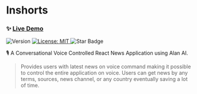 # Inshorts
### ✨ [Live Demo](https://inshort-app.vercel.app/)
<p>
  <img alt="Version" src="https://img.shields.io/badge/version-0.1.0-blue.svg?cacheSeconds=2592000" />
  <a href="#" target="_blank">
    <img alt="License: MIT" src="https://img.shields.io/badge/License-MIT-yellow.svg" />
  </a>
  <img src="https://img.shields.io/static/v1?label=%F0%9F%8C%9F&message=If%20Useful&style=style=flat&color=BC4E99" alt="Star Badge"/>
</p>

🎙 A Conversational Voice Controlled React News Application using Alan AI. 
> Provides users with latest news on voice command making it possible to control the entire application on voice. Users can get news by any terms, sources, news channel, or any country eventually saving a lot of time.

